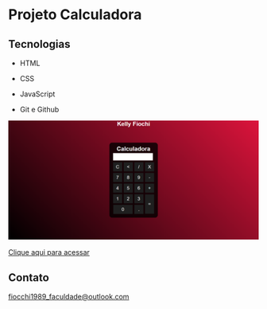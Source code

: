 # Projeto Calculadora

## Tecnologias

- HTML
- CSS 
- JavaScript

- Git e Github

![preview](./.github/preview.png)

[Clique aqui para acessar](https://kellyfiocchi.github.io/Kellyfiocchigit.github.io/)

## Contato

fiocchi1989_faculdade@outlook.com
